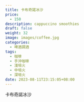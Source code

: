 ```yaml
---
title: 卡布奇諾冰沙
price:
  - 150
description: cappuccino smoothies
draft: false
weight: 32
image: images/coffee.jpg
categories:
  - 啤酒調酒
tags:
  - 咖啡
  - 手沖咖啡
  - 淺培火
  - 中培火
  - 深培火
date: 2023-08-11T23:15:05+08:00
---
```


 卡布奇諾冰沙
